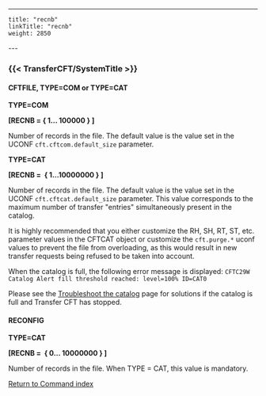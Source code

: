 ---
    title: "recnb"
    linkTitle: "recnb"
    weight: 2850
---<span id="recnb"></span>

### {{< TransferCFT/SystemTitle  >}}

#### CFTFILE, TYPE=COM or TYPE=CAT

**TYPE=COM**

**[RECNB = { 1... 100000 } ]**

Number of records in the file. The default value is the value set in the UCONF `cft.cftcom.default_size` parameter.

****TYPE=CAT****

**[RECNB =  { 1...10000000 } ]**

Number of records in the file. The default value is the value set in the UCONF `cft.cftcat.default_size` parameter. This value corresponds to the maximum
number of transfer "entries" simultaneously present in the catalog.

It is highly recommended that you either customize the RH, SH, RT, ST, etc. parameter values in the CFTCAT object or customize the `cft.purge.*` uconf values to prevent the file from overloading, as this would result in new transfer requests being refused to be taken into account.

When the catalog is full, the following error message is displayed: `CFTC29W Catalog Alert fill threshold reached: level=100% ID=CAT0`

Please see the [Troubleshoot the catalog](../../../../admin_intro/admin_monitoring_intro/housekeeping_catalog) page for solutions if the catalog is full and Transfer CFT has stopped.

#### RECONFIG

****TYPE=CAT****

**[RECNB =  {
0... 10000000 } ]**

Number of records in the file. When TYPE = CAT, this value is mandatory.

[Return to Command index](../../)
